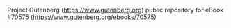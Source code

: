 Project Gutenberg (https://www.gutenberg.org) public repository for
eBook #70575 (https://www.gutenberg.org/ebooks/70575)
